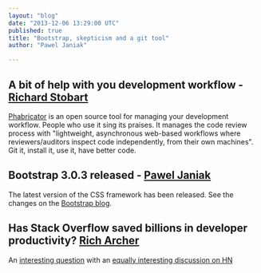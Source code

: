 ```yaml
---
layout: "blog"
date: "2013-12-06 13:29:00 UTC"
published: true
title: "Bootstrap, skepticism and a git tool"
author: "Pawel Janiak"

---
```


## A bit of help with you development workflow - [Richard Stobart](http://www.unboxedconsulting.com/people/richard-stobart)  [Phabricator](http://phabricator.org) is an open source tool for managing your development workflow. People who use it sing its praises. It manages the code review process with "lightweight, asynchronous web-based workflows where reviewers/auditors inspect code independently, from their own machines". Git it, install it, use it, have better code.   ## Bootstrap 3.0.3 released - [Pawel Janiak](http://www.unboxedconsulting.com/people/pawel-janiak)  The latest version of the CSS framework has been released. See the changes on the [Bootstrap blog](http://blog.getbootstrap.com/2013/12/05/bootstrap-3-0-3-released/).  ## Has Stack Overflow saved billions in developer productivity? [Rich Archer](http://www.unboxedconsulting.com/people/richard-archer)  An [interesting question](http://skeptics.stackexchange.com/questions/18539/has-stack-overflow-saved-billions-of-dollars-in-programmer-productivity) with an [equally interesting discussion on HN](https://news.ycombinator.com/item?id=6850474)


